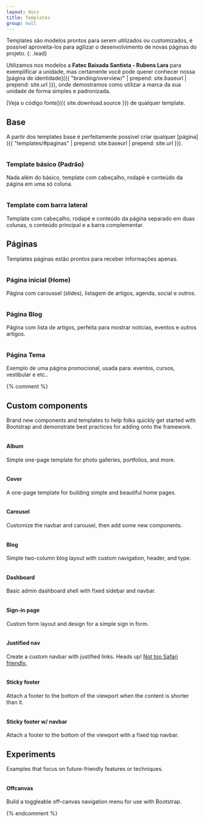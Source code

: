 ```yaml
---
layout: docs
title: Templates
group: null
---
```


Templates são modelos prontos para serem utilizados ou customizados, é possível aproveita-los para agilizar o desenvolvimento de novas páginas do projeto.
{: .lead}

Utilizamos nos modelos a **Fatec Baixada Santista - Rubens Lara** para exemplificar a unidade, mas certamente você pode querer conhecer nossa [página de identidade]({{ "branding/overview/" | prepend: site.baseurl | prepend: site.url }}), onde demostramos como utilizar a marca da sua unidade de forma simples e padronizada.

[Veja o código fonte]({{ site.download.source }}) de qualquer template.

## Base

A partir dos templates base é perfeitamente possível criar qualquer [página]({{ "templates/#paginas" | prepend: site.baseurl | prepend: site.url }}).

<div class="row">
  <article class="col-xs-6 col-md-4">
    <a href="{{ "templates/page" | prepend: site.baseurl | prepend: site.url }}">
      <img class="img-thumbnail img-responsive" src="{{ "templates/page" | prepend: site.baseurl | prepend: site.url }}/screenshot.png" alt="">
    </a>
    <h3 class="h5">Template básico (Padrão)</h3>
    <p>Nada além do básico, template com cabeçalho, rodapé e conteúdo da página em uma só coluna.</p>
  </article>
  <article class="col-xs-6 col-md-4">
    <a href="{{ "templates/page-sidebar" | prepend: site.baseurl | prepend: site.url }}">
      <img class="img-thumbnail img-responsive" src="{{ "templates/page-sidebar" | prepend: site.baseurl | prepend: site.url }}/screenshot.png" alt="">
    </a>
    <h3 class="h5">Template com barra lateral</h3>
    <p>Template com cabeçalho, rodapé e conteúdo da página separado em duas colunas, o conteúdo principal e a barra complementar.</p>
  </article>
</div>

## Páginas

Templates páginas estão prontos para receber informações apenas.

<div class="row">
  <article class="col-xs-6 col-md-4">
    <a href="{{ "templates/home" | prepend: site.baseurl | prepend: site.url }}">
      <img class="img-thumbnail img-responsive" src="{{ "templates/home" | prepend: site.baseurl | prepend: site.url }}/screenshot.png" alt="">
    </a>
    <h3 class="h5">Página inicial (Home)</h3>
    <p>Página com caroussel (slides), listagem de artigos, agenda, social e outros.</p>
  </article>
  <article class="col-xs-6 col-md-4">
    <a href="{{ "templates/blog" | prepend: site.baseurl | prepend: site.url }}">
      <img class="img-thumbnail img-responsive" src="{{ "templates/blog" | prepend: site.baseurl | prepend: site.url }}/screenshot.png" alt="">
    </a>
    <h3 class="h5">Página Blog</h3>
    <p>Página com lista de artigos, perfeita para mostrar notícias, eventos e outros artigos.</p>
  </article>
  <article class="col-xs-6 col-md-4">
    <a href="{{ "templates/theme" | prepend: site.baseurl | prepend: site.url }}">
      <img class="img-thumbnail img-responsive" src="{{ "templates/theme" | prepend: site.baseurl | prepend: site.url }}/screenshot.png" alt="">
    </a>
    <h3 class="h5">Página Tema</h3>
    <p>Exemplo de uma página promocional, usada para: eventos, cursos, vestibular e etc..</p>
  </article>
</div>

{% comment %} 

## Custom components

Brand new components and templates to help folks quickly get started with Bootstrap and demonstrate best practices for adding onto the framework.

<div class="row bd-examples">
  <div class="col-xs-6 col-md-4">
    <a href="{{ site.baseurl }}/examples/album/">
      <img class="img-thumbnail" src="{{ site.baseurl }}/examples/screenshots/album.jpg" alt="">
    </a>
    <h4>Album</h4>
    <p>Simple one-page template for photo galleries, portfolios, and more.</p>
  </div>
  <div class="col-xs-6 col-md-4">
    <a href="{{ site.baseurl }}/examples/cover/">
      <img class="img-thumbnail" src="{{ site.baseurl }}/examples/screenshots/cover.jpg" alt="">
    </a>
    <h4>Cover</h4>
    <p>A one-page template for building simple and beautiful home pages.</p>
  </div>
  <div class="clearfix hidden-sm-up"></div>

  <div class="col-xs-6 col-md-4">
    <a href="{{ site.baseurl }}/examples/carousel/">
      <img class="img-thumbnail" src="{{ site.baseurl }}/examples/screenshots/carousel.jpg" alt="">
    </a>
    <h4>Carousel</h4>
    <p>Customize the navbar and carousel, then add some new components.</p>
  </div>
  <div class="col-xs-6 col-md-4">
    <a href="{{ site.baseurl }}/examples/blog/">
      <img class="img-thumbnail" src="{{ site.baseurl }}/examples/screenshots/blog.jpg" alt="">
    </a>
    <h4>Blog</h4>
    <p>Simple two-column blog layout with custom navigation, header, and type.</p>
  </div>
  <div class="clearfix hidden-sm-up"></div>

  <div class="col-xs-6 col-md-4">
    <a href="{{ site.baseurl }}/examples/dashboard/">
      <img class="img-thumbnail" src="{{ site.baseurl }}/examples/screenshots/dashboard.jpg" alt="">
    </a>
    <h4>Dashboard</h4>
    <p>Basic admin dashboard shell with fixed sidebar and navbar.</p>
  </div>
  <div class="col-xs-6 col-md-4">
    <a href="{{ site.baseurl }}/examples/signin/">
      <img class="img-thumbnail" src="{{ site.baseurl }}/examples/screenshots/sign-in.jpg" alt="">
    </a>
    <h4>Sign-in page</h4>
    <p>Custom form layout and design for a simple sign in form.</p>
  </div>
  <div class="clearfix hidden-sm-up"></div>

  <div class="col-xs-6 col-md-4">
    <a href="{{ site.baseurl }}/examples/justified-nav/">
      <img class="img-thumbnail" src="{{ site.baseurl }}/examples/screenshots/justified-nav.jpg" alt="">
    </a>
    <h4>Justified nav</h4>
    <p>Create a custom navbar with justified links. Heads up! <a href="{{ site.baseurl }}components/#nav-justified">Not too Safari friendly.</a></p>
  </div>
  <div class="col-xs-6 col-md-4">
    <a href="{{ site.baseurl }}/examples/sticky-footer/">
      <img class="img-thumbnail" src="{{ site.baseurl }}/examples/screenshots/sticky-footer.jpg" alt="">
    </a>
    <h4>Sticky footer</h4>
    <p>Attach a footer to the bottom of the viewport when the content is shorter than it.</p>
  </div>
  <div class="clearfix hidden-sm-up"></div>

  <div class="col-xs-6 col-md-4">
    <a href="{{ site.baseurl }}/examples/sticky-footer-navbar/">
      <img class="img-thumbnail" src="{{ site.baseurl }}/examples/screenshots/sticky-footer-navbar.jpg" alt="">
    </a>
    <h4>Sticky footer w/ navbar</h4>
    <p>Attach a footer to the bottom of the viewport with a fixed top navbar.</p>
  </div>
</div>

## Experiments

Examples that focus on future-friendly features or techniques.

<div class="row bd-examples">
  <div class="col-xs-6 col-md-4">
    <a href="{{ site.baseurl }}/examples/offcanvas/">
      <img class="img-thumbnail" src="{{ site.baseurl }}/examples/screenshots/offcanvas.jpg" alt="">
    </a>
    <h4>Offcanvas</h4>
    <p>Build a toggleable off-canvas navigation menu for use with Bootstrap.</p>
  </div>
</div>

{% endcomment %}
